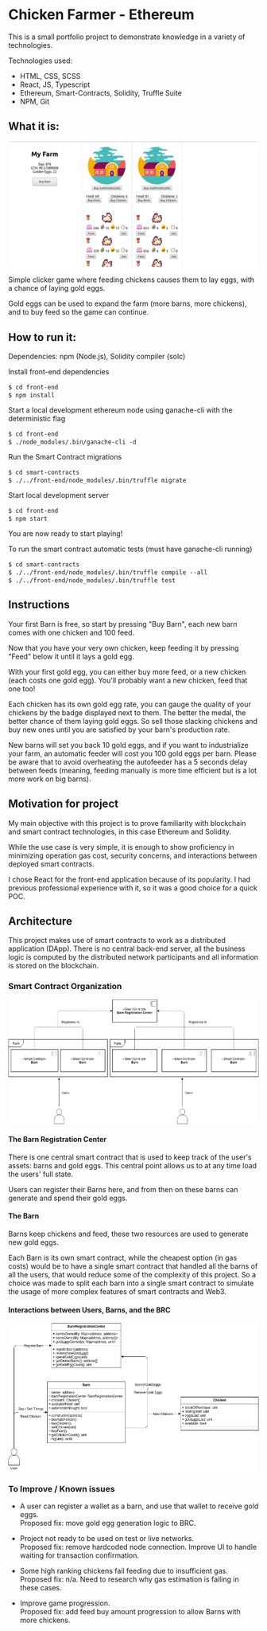 # Chicken Farmer - Ethereum
This is a small portfolio project to demonstrate knowledge in a variety of technologies.

Technologies used:
 - HTML, CSS, SCSS
 - React, JS, Typescript
 - Ethereum, Smart-Contracts, Solidity, Truffle Suite
 - NPM, Git
 
## What it is:

![alt text](front-end/public/display_image.png?raw=true)

Simple clicker game where feeding chickens causes them to lay eggs, with a chance of laying gold eggs.

Gold eggs can be used to expand the farm (more barns, more chickens), and to buy feed so the game can continue.

## How to run it:

Dependencies:
npm (Node.js), Solidity compiler (solc) 

Install front-end dependencies
```
$ cd front-end
$ npm install
```

Start a local development ethereum node using ganache-cli with the deterministic flag
```
$ cd front-end
$ ./node_modules/.bin/ganache-cli -d
```

Run the Smart Contract migrations
```
$ cd smart-contracts
$ ./../front-end/node_modules/.bin/truffle migrate
```

Start local development server
```
$ cd front-end
$ npm start
```

You are now ready to start playing!

To run the smart contract automatic tests (must have ganache-cli running)
```
$ cd smart-contracts
$ ./../front-end/node_modules/.bin/truffle compile --all
$ ./../front-end/node_modules/.bin/truffle test
```

## Instructions
Your first Barn is free, so start by pressing "Buy Barn", each new barn comes with one chicken and 100 feed.

Now that you have your very own chicken, keep feeding it by pressing "Feed" below it until it lays a gold egg.

With your first gold egg, you can either buy more feed, or a new chicken (each costs one gold egg).
You'll probably want a new chicken, feed that one too!

Each chicken has its own gold egg rate, you can gauge the quality of your chickens by the badge displayed next to them.
The better the medal, the better chance of them laying gold eggs. So sell those slacking chickens and buy new ones until you
are satisfied by your barn's production rate.

New barns will set you back 10 gold eggs, and if you want to industrialize your farm, an automatic feeder will cost you 100 gold eggs per barn.
Please be aware that to avoid overheating the autofeeder has a 5 seconds delay between feeds (meaning, feeding manually is more time efficient
but is a lot more work on big barns).

## Motivation for project
My main objective with this project is to prove familiarity with blockchain and smart contract technologies, 
in this case Ethereum and Solidity.

While the use case is very simple, it is enough to show proficiency in minimizing operation gas cost, security concerns, and interactions between deployed smart contracts.

I chose React for the front-end application because of its popularity. I had previous professional 
experience with it, so it was a good choice for a quick POC.

## Architecture
This project makes use of smart contracts to work as a distributed application (DApp). There is no central back-end server, all the business logic is 
computed by the distributed network participants and all information is stored on the blockchain.

### Smart Contract Organization
![alt text](front-end/public/architecture_smart-contracts.png?raw=true)
#### The Barn Registration Center
There is one central smart contract that is used to keep track of the user's assets: barns and gold eggs.
This central point allows us to at any time load the users' full state.

Users can register their Barns here, and from then on these barns can generate and spend their gold eggs.

#### The Barn
Barns keep chickens and feed, these two resources are used to generate new gold eggs.

Each Barn is its own smart contract, while the cheapest option (in gas costs) would be to have a single
smart contract that handled all the barns of all the users, that would reduce some of the complexity of this project.
So a choice was made to split each barn into a single smart contract to simulate the usage of more complex features of smart contracts and Web3.

#### Interactions between Users, Barns, and the BRC
![alt text](front-end/public/architecture_classes.png?raw=true)

### To Improve / Known issues
- A user can register a wallet as a barn, and use that wallet to receive gold eggs.<br/>
Proposed fix: move gold egg generation logic to BRC.

- Project not ready to be used on test or live networks.<br/>
Proposed fix: remove hardcoded node connection. Improve UI to handle waiting for transaction confirmation.

- Some high ranking chickens fail feeding due to insufficient gas.<br/>
Proposed fix: n/a. Need to research why gas estimation is failing in these cases.

- Improve game progression.<br/>
Proposed fix: add feed buy amount progression to allow Barns with more chickens.